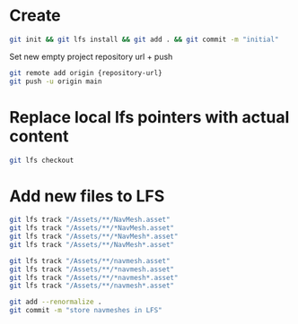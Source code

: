 # Create

```bash
git init && git lfs install && git add . && git commit -m "initial"
```

Set new empty project repository url + push
```bash
git remote add origin {repository-url}
git push -u origin main
```

# Replace local lfs pointers with actual content

```bash
git lfs checkout
```

# Add new files to LFS

```bash
git lfs track "/Assets/**/NavMesh.asset"
git lfs track "/Assets/**/*NavMesh.asset"
git lfs track "/Assets/**/*NavMesh*.asset"
git lfs track "/Assets/**/NavMesh*.asset"

git lfs track "/Assets/**/navmesh.asset"
git lfs track "/Assets/**/*navmesh.asset"
git lfs track "/Assets/**/*navmesh*.asset"
git lfs track "/Assets/**/navmesh*.asset"

git add --renormalize .
git commit -m "store navmeshes in LFS"
```
